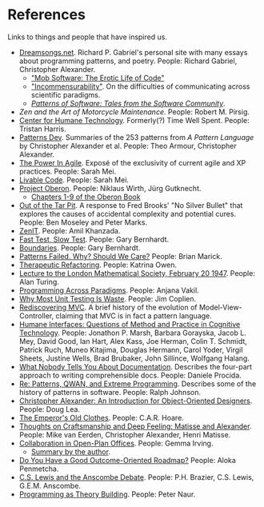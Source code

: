 # References

Links to things and people that have inspired us.

- [Dreamsongs.net](http://dreamsongs.net). Richard P. Gabriel's personal site with many essays about programming
  patterns, and poetry. People: Richard Gabriel, Christopher Alexander.
  - ["Mob Software: The Erotic Life of Code"](http://dreamsongs.net/MobSoftware.html)
  - ["Incommensurability"](http://dreamsongs.net/Files/Incommensurability.pdf). On the difficulties of communicating across scientific paradigms.
  - [_Patterns of Software: Tales from the Software Community_](http://dreamsongs.net/Files/PatternsOfSoftware.pdf).
- _Zen and the Art of Motorcycle Maintenance_. People: Robert M. Pirsig.
- [Center for Humane Technology](http://humanetech.com/). Formerly(?) Time Well Spent. People: Tristan Harris.
- [Patterns Dev](https://patterns-dev.github.io/patterns/newpat/newpat0/new-patterns-introduction.htm). Summaries of the 253 patterns from _A Pattern Language_ by Christopher Alexander et al. People: Theo Armour, Christopher Alexander.
- [The Power In Agile](https://www.youtube.com/watch?v=YL-6RCTywbc). Exposé of the exclusivity of current agile and XP practices. People: Sarah Mei.
- [Livable Code](https://www.youtube.com/watch?v=lI77oMKr5EY). People: Sarah Mei.
- [Project Oberon](http://www.projectoberon.com/). People: Niklaus Wirth, Jürg Gutknecht.
  - [Chapters 1-9 of the Oberon Book](https://www.inf.ethz.ch/personal/wirth/ProjectOberon/PO.System.pdf)
- [Out of the Tar Pit](https://github.com/papers-we-love/papers-we-love/blob/master/design/out-of-the-tar-pit.pdf). A response to Fred Brooks' "No Silver Bullet" that explores the causes of accidental complexity and potential cures. People: Ben Moseley and Peter Marks.
- [ZenIT](https://www.zenit.jp/about/). People: Amil Khanzada.
- [Fast Test, Slow Test](https://www.youtube.com/watch?v=RAxiiRPHS9k). People: Gary Bernhardt.
- [Boundaries](https://www.youtube.com/watch?v=yTkzNHF6rMs). People: Gary Bernhardt.
- [Patterns Failed. Why? Should We Care?](https://www.deconstructconf.com/2017/brian-marick-patterns-failed-why-should-we-care) People: Brian Marick.
- [Therapeutic Refactoring](https://www.youtube.com/watch?v=KA9i5IGS-oU). People: Katrina Owen.
- [Lecture to the London Mathematical Society, February 20 1947](https://www.vordenker.de/downloads/turing-vorlesung.pdf). People: Alan Turing.
- [Programming Across Paradigms](https://www.youtube.com/watch?v=Pg3UeB-5FdA). People: Anjana Vakil.
- [Why Most Unit Testing Is Waste](https://rbcs-us.com/documents/Why-Most-Unit-Testing-is-Waste.pdf). People: Jim Coplien.
- [Rediscovering MVC](https://github.com/ciscoheat/mithril-hx/wiki/Rediscovering-MVC). A brief history of the evolution of Model-View-Controller, claiming that MVC is in fact a pattern language.
- [Humane Interfaces: Questions of Method and Practice in Cognitive Technology](https://books.google.com/books/about/Humane_Interfaces.html?id=lZGdVzyl_KIC). People: Jonathon P. Marsh, Barbara Gorayska, Jacob L. Mey, David Good, Ian Hart, Alex Kass, Joe Herman, Colin T. Schmidt, Patrick Ruch, Muneo Kitajima, Douglas Hermann, Carol Yoder, Virgil Sheets, Justine Wells, Brad Brubaker, John Sillince, Wolfgang Halang.
- [What Nobody Tells You About Documentation](https://www.divio.com/blog/documentation/). Describes the four-part approach to writing comprehensible docs. People: Daniele Procida.
- [Re: Patterns, QWAN, and Extreme Programming](http://objectclub.jp/community/XP-jp/xp_relate/xp_patterns). Describes some of the history of patterns in software. People: Ralph Johnson.
- [Christopher Alexander: An Introduction for Object-Oriented Designers](http://gee.cs.oswego.edu/dl/ca/ca/ca.html). People: Doug Lea.
- [The Emperor's Old Clothes](http://zoo.cs.yale.edu/classes/cs422/2014/bib/hoare81emperor.pdf). People: C.A.R. Hoare.
- [Thoughts on Craftsmanship and Deep Feeling: Matisse and Alexander](https://onluminousgrounds.wordpress.com/2010/07/10/thoughts-on-craftsmanship-and-deep-feeling-matisse-and-alexander/). People: Mike van Eerden, Christopher Alexander, Henri Matisse.
- [Collaboration in Open-Plan Offices](https://espace.library.uq.edu.au/view/UQ:401844). People: Gemma Irving.
  - [Summary by the author](http://theconversation.com/open-plan-offices-can-actually-work-under-certain-conditions-89452).
- [Do You Have a Good Outcome-Oriented Roadmap?](https://content.pivotal.io/blog/do-you-have-a-good-outcome-oriented-roadmap) People: Aloka Penmetcha.
- [C.S. Lewis and the Anscombe Debate](https://inklings-studies.org/wp-content/uploads/2015/03/jis_1-2_06_brazier1.pdf). People: P.H. Brazier, C.S. Lewis, G.E.M. Anscombe.
- [Programming as Theory Building](http://pages.cs.wisc.edu/~remzi/Naur.pdf). People: Peter Naur.
